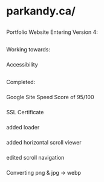 # parkandy.ca/

## 
Portfolio Website 
Entering Version 4:
##
Working towards:
###
Accessibility

##
Completed:
###
Google Site Speed Score of 95/100
###
SSL Certificate
###
added loader
###
added horizontal scroll viewer
###
edited scroll navigation
###
Converting png & jpg -> webp

